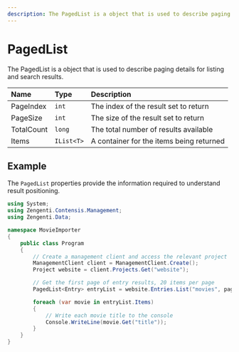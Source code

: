 ```yaml
---
description: The PagedList is a object that is used to describe paging details for listing and search results.
---
```


# PagedList

The PagedList is a object that is used to describe paging details for listing and search results.

| Name | Type | Description |
| :--- | :--- | :---------- |
| PageIndex | `int` | The index of the result set to return |
| PageSize | `int` | The size of the result set to return |
| TotalCount | `long` | The total number of results available |
| Items | `IList<T>` | A container for the items being returned |

## Example

The `PagedList` properties provide the information required to understand result positioning.

```cs
using System;
using Zengenti.Contensis.Management;
using Zengenti.Data;

namespace MovieImporter
{
    public class Program
    {
        // Create a management client and access the relevant project
        ManagementClient client = ManagementClient.Create();
        Project website = client.Projects.Get("website");

        // Get the first page of entry results, 20 items per page
        PagedList<Entry> entryList = website.Entries.List("movies", pageOptions: new PageOptions(0, 20));

        foreach (var movie in entryList.Items)
        {
            // Write each movie title to the console
            Console.WriteLine(movie.Get("title"));
        }
    }
}
```
